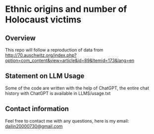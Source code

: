 # Ethnic origins and number of Holocaust victims

## Overview

This repo will follow a reproduction of data from <http://70.auschwitz.org/index.php?option=com_content&view=article&id=89&Itemid=173&lang=en>


## Statement on LLM Usage

Some of the code are written with the help of ChatGPT, the entire chat history with ChatGPT is available in LLMS/usage.txt


## Contact information

Feel free to contact me with any questions, here is my email: dailin20000730@gmail.com

